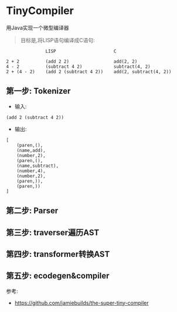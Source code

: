 # TinyCompiler
用Java实现一个微型编译器

> 目标是,将LISP语句编译成C语句:
```text
               LISP                      C
               
2 + 2          (add 2 2)                 add(2, 2)
4 - 2          (subtract 4 2)            subtract(4, 2)
2 + (4 - 2)    (add 2 (subtract 4 2))    add(2, subtract(4, 2))
```
## 第一步: Tokenizer
- 输入:
```text
(add 2 (subtract 4 2))
```

- 输出:
```text
[
    (paren,(), 
    (name,add), 
    (number,2), 
    (paren,(), 
    (name,subtract), 
    (number,4), 
    (number,2), 
    (paren,)), 
    (paren,))
]
```

## 第二步: Parser

## 第三步: traverser遍历AST

## 第四步: transformer转换AST

## 第五步: ecodegen&compiler



参考:
- https://github.com/jamiebuilds/the-super-tiny-compiler